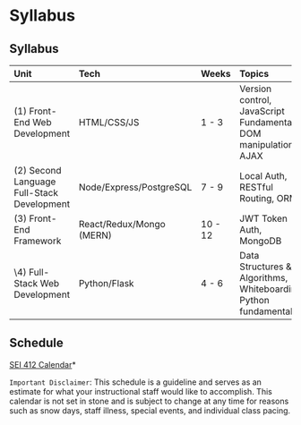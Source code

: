 # Syllabus

## Syllabus

| Unit | Tech | Weeks | Topics |
| :--- | :--- | :--- | :--- |
| \(1\) Front-End Web Development | HTML/CSS/JS | 1 - 3 | Version control, JavaScript Fundamentals, DOM manipulation, AJAX |
| \(2\) Second Language Full-Stack Development | Node/Express/PostgreSQL | 7 - 9 | Local Auth, RESTful Routing, ORMs |
| \(3\) Front-End Framework | React/Redux/Mongo \(MERN\) | 10 - 12 | JWT Token Auth, MongoDB |
| \4\) Full-Stack Web Development | Python/Flask | 4 - 6 | Data Structures & Algorithms, Whiteboarding, Python fundamentals |

## Schedule

[SEI 412 Calendar](https://calendar.google.com/calendar/embed?src=c_94jlsa99ds30jjeeb694iqo2o0%40group.calendar.google.com&ctz=America%2FLos_Angeles)\*

`Important Disclaimer`: This schedule is a guideline and serves as an estimate for what your instructional staff would like to accomplish. This calendar is not set in stone and is subject to change at any time for reasons such as snow days, staff illness, special events, and individual class pacing.

